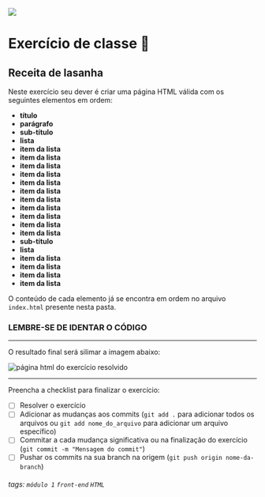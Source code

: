 ![](https://i.imgur.com/xG74tOh.png)

# Exercício de classe 🏫

## Receita de lasanha

Neste exercício seu dever é criar uma página HTML válida com os seguintes elementos em ordem:

- **título**
- **parágrafo**
- **sub-título**
- **lista**
- **item da lista**
- **item da lista**
- **item da lista**
- **item da lista**
- **item da lista**
- **item da lista**
- **item da lista**
- **item da lista**
- **item da lista**
- **item da lista**
- **item da lista**
- **sub-título**
- **lista**
- **item da lista**
- **item da lista**
- **item da lista**
- **item da lista**

O conteúdo de cada elemento já se encontra em ordem no arquivo `index.html` presente nesta pasta.

### LEMBRE-SE DE IDENTAR O CÓDIGO 

---

O resultado final será silimar a imagem abaixo:

![página html do exercício resolvido](https://i.imgur.com/YOICRAa.png)

---

Preencha a checklist para finalizar o exercício:

- [ ] Resolver o exercício
- [ ] Adicionar as mudanças aos commits (`git add .` para adicionar todos os arquivos ou `git add nome_do_arquivo` para adicionar um arquivo específico)
- [ ] Commitar a cada mudança significativa ou na finalização do exercício (`git commit -m "Mensagem do commit"`)
- [ ] Pushar os commits na sua branch na origem (`git push origin nome-da-branch`)

###### tags: `módulo 1` `front-end` `HTML`
